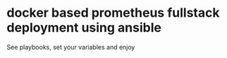 # docker based prometheus fullstack deployment using ansible
See playbooks, set your variables and enjoy




